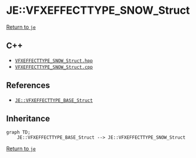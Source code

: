 # JE::VFXEFFECTTYPE_SNOW_Struct

[Return to `je`](/docs/je.md)

## C++

- [`VFXEFFECTTYPE_SNOW_Struct.hpp`](/src/je/VFXEFFECTTYPE_SNOW_Struct.hpp)
- [`VFXEFFECTTYPE_SNOW_Struct.cpp`](/src/je/VFXEFFECTTYPE_SNOW_Struct.cpp)

## References

- [`JE::VFXEFFECTTYPE_BASE_Struct`](/docs/je/VFXEFFECTTYPE_BASE_Struct.md)

## Inheritance

```mermaid
graph TD;
    JE::VFXEFFECTTYPE_BASE_Struct --> JE::VFXEFFECTTYPE_SNOW_Struct
```

[Return to `je`](/docs/je.md)